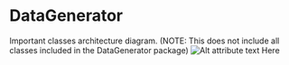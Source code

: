 DataGenerator
=============
Important classes architecture diagram. (NOTE: This does not include all classes included in the DataGenerator package) 
![Alt attribute text Here](http://finraos.github.io/DataGenerator/imgs/DataGenClassDiagram.png)
